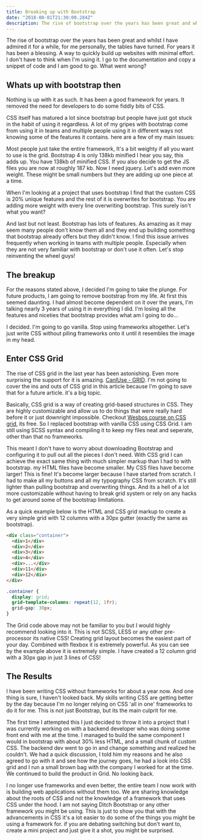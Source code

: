 ```yaml
---
title: Breaking up with Bootstrap
date: "2018-08-01T21:30:00.284Z"
description: The rise of bootstrap over the years has been great and whilst I have admired it for a while, for me personally, the tables have turned. For years it has been a blessing. A way to quickly build up websites with minimal effort. I don't have to think when I'm using it. I go to the documentation and copy a snippet of code and I am good to go. What went wrong?
---
```


The rise of bootstrap over the years has been great and whilst I have admired it for a while, for me personally, the tables have turned. For years it has been a blessing. A way to quickly build up websites with minimal effort. I don't have to think when I'm using it. I go to the documentation and copy a snippet of code and I am good to go. What went wrong?

## Whats up with bootstrap then

Nothing is up with it as such. It has been a good framework for years. It removed the need for developers to do some fiddly bits of CSS.

CSS itself has matured a lot since bootstrap but people have just got stuck in the habit of using it regardless. A lot of my gripes with bootstrap come from using it in teams and multiple people using it in different ways not knowing some of the features it contains. here are a few of my main issues:

Most people just take the entire framework, It's a bit weighty if all you want to use is the grid. Bootstrap 4 is only 138kb minified I hear you say, this adds up. You have 138kb of minified CSS. If you also decide to get the JS files you are now at roughly 187 kb. Now I need jquery. Let's add even more weight. These might be small numbers but they are adding up one piece at a time.

When I'm looking at a project that uses bootstrap I find that the custom CSS is 20% unique features and the rest of it is overwrites for bootstrap. You are adding more weight with every line overwriting bootstrap. This surely isn't what you want?

And last but not least. Bootstrap has lots of features. As amazing as it may seem many people don't know them all and they end up building something that bootstrap already offers but they didn't know. I find this issue arrives frequently when working in teams with multiple people. Especially when they are not very familiar with bootstrap or don't use it often. Let's stop reinventing the wheel guys!

## The breakup

For the reasons stated above, I decided I'm going to take the plunge. For future products, I am going to remove bootstrap from my life. At first this seemed daunting. I had almost become dependent on it over the years, I'm talking nearly 3 years of using it in everything I did.
I'm losing all the features and niceties that bootstrap provides what am I going to do...

I decided. I'm going to go vanilla. Stop using frameworks altogether. Let's just write CSS without piling frameworks onto it until it resembles the image in my head.

## Enter CSS Grid

The rise of CSS grid in the last year has been astonishing. Even more surprising the support for it is amazing. [CanIUse - GRID](https://caniuse.com/#search=Grid). I'm not going to cover the ins and outs of CSS grid in this article because I'm going to save that for a future article. it's a big topic.

Basically, CSS grid is a way of creating grid-based structures in CSS. They are highly customizable and allow us to do things that were really hard before it or just downright impossible. Checkout [Wesbos course on CSS grid](https://cssgrid.io/), its free. So I replaced bootstrap with vanilla CSS using CSS Grid. I am still using SCSS syntax and compiling it to keep my files neat and seperate, other than that no frameworks.

This meant I don't have to worry about downloading Bootstrap and configuring it to pull out all the pieces I don't need. With CSS grid I can achieve the exact same thing with much simpler markup than I had to with bootstrap. my HTML files have become smaller. My CSS files have become larger! This is fine! It's become larger because I have started from scratch. I had to make all my buttons and all my typography CSS from scratch. It's still lighter than pulling bootstrap and overwriting things. And its a hell of a lot more customizable without having to break grid system or rely on any hacks to get around some of the bootstrap limitations.

As a quick example below is the HTML and CSS grid markup to create a very simple grid with 12 columns with a 30px gutter (exactly the same as bootstrap).

```html
<div class="container">
  <div>1</div>
  <div>2</div>
  <div>3</div>
  <div>4</div>
  <div>...</div>
  <div>11</div>
  <div>12</div>
</div>
```

```css
.container {
  display: grid;
  grid-template-columns: repeat(12, 1fr);
  grid-gap: 30px;
}
```

The Grid code above may not be familiar to you but I would highly recommend looking into it. This is not SCSS, LESS or any other pre-processor its native CSS! Creating grid layout becomes the easiest part of your day. Combined with flexbox it is extremely powerful. As you can see by the example above it is extremely simple. I have created a 12 column grid with a 30px gap in just 3 lines of CSS!

## The Results

I have been writing CSS without frameworks for about a year now. And one thing is sure, I haven't looked back. My skills writing CSS are getting better by the day because I'm no longer relying on CSS 'all in one' frameworks to do it for me. This is not just Bootstrap, but its the main culprit for me.

The first time I attempted this I just decided to throw it into a project that I was currently working on with a backend developer who was doing some front end with me at the time. I managed to build the same component I would in bootstrap with about 30% less HTML, and a small chunk of custom CSS. The backend dev went to go in and change something and realized he couldn't. We had a quick discussion, I told him my reasons and he also agreed to go with it and see how the journey goes, he had a look into CSS grid and I run a small brown bag with the company I worked for at the time. We continued to build the product in Grid. No looking back.

I no longer use frameworks and even better, the entire team I now work with is building web applications without them too. We are sharing knowledge about the roots of CSS and not the knowledge of a framework that uses CSS under the hood.
I am not saying Ditch Bootstrap or any other framework you might be using. This is just to show you that with the advancements in CSS it's a lot easier to do some of the things you might be using a framework for. if you are debating switching but don't want to, create a mini project and just give it a shot, you might be surprised.
